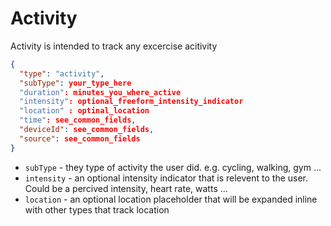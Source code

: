 # Activity

Activity is intended to track any excercise acitivity

``` json
{
  "type": "activity",
  "subType": your_type_here
  "duration": minutes_you_where_active
  "intensity": optional_freeform_intensity_indicator
  "location" : optinal_location
  "time": see_common_fields,
  "deviceId": see_common_fields,
  "source": see_common_fields
}
```

* `subType` - they type of activity the user did. e.g. cycling, walking, gym ...
* `intensity` - an optional intensity indicator that is relevent to the user. Could be a percived intensity, heart rate, watts ...
* `location` - an optional location placeholder that will be expanded inline with other types that track location